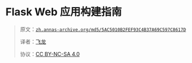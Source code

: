 # Flask Web 应用构建指南

> 原文：[`zh.annas-archive.org/md5/5AC5010B2FEF93C4B37A69C597C8617D`](https://zh.annas-archive.org/md5/5AC5010B2FEF93C4B37A69C597C8617D)
> 
> 译者：[飞龙](https://github.com/wizardforcel)
> 
> 协议：[CC BY-NC-SA 4.0](http://creativecommons.org/licenses/by-nc-sa/4.0/)